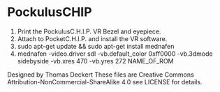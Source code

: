 # PockulusCHIP


1. Print the PockulusC.H.I.P. VR Bezel and eyepiece. 
2. Attach to PocketC.H.I.P. and install the VR software.
3. sudo apt-get update && sudo apt-get install mednafen
4. mednafen -video.driver sdl -vb.default_color 0xff0000 -vb.3dmode sidebyside -vb.xres 470 -vb.yres 272 NAME_OF_ROM

Designed by Thomas Deckert 
These files are Creative Commons Attribution-NonCommercial-ShareAlike 4.0 see LICENSE for details. 
